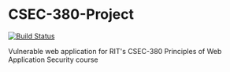 # CSEC-380-Project
[![Build Status](https://travis-ci.org/wwt9829/CSEC-380-Project.svg?branch=master)](https://travis-ci.org/wwt9829/CSEC-380-Project)

Vulnerable web application for RIT's CSEC-380 Principles of Web Application Security course
